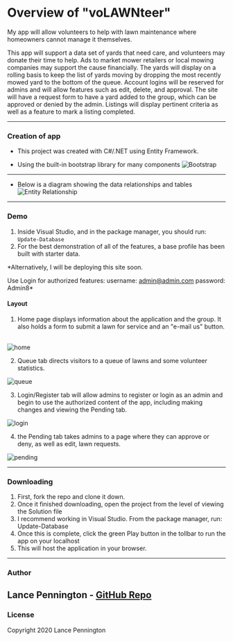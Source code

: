 # Overview of "voLAWNteer"
My app will allow volunteers to help with lawn maintenance where homeowners cannot manage it themselves.

This app will support a data set of yards that need care, and volunteers may donate their time to help. Ads to market mower retailers or local mowing companies may support the cause financially. The yards will display on a rolling basis to keep the list of yards moving by dropping the most recently mowed yard to the bottom of the queue. Account logins will be reserved for admins and will allow features such as edit, delete, and approval. The site will have a request form to have a yard added to the group, which can be approved or denied by the admin. Listings will display pertinent criteria as well as a feature to mark a listing completed.

---
### Creation of app
* This project was created with C#/.NET using Entity Framework.

* Using the built-in bootstrap library for many components
    ![Bootstrap](https://getbootstrap.com/docs/4.4/getting-started/introduction/)
---
* Below is a diagram showing the data relationships and tables
    ![Entity Relationship](https://drive.google.com/file/d/1PYrx-NUQ8_k09fQ-L3izKPFz0ZM-_e3F/view?usp=sharing)

---
### Demo
1. Inside Visual Studio, and in the package manager, you should run: `Update-Database`
2. For the best demonstration of all of the features, a base profile has been built with starter data.

*Alternatively, I will be deploying this site soon.

Use Login for authorized features:
username: admin@admin.com
password: Admin8*

#### Layout
1. Home page displays information about the application and the group. It also holds a form to submit a lawn for service and an "e-mail us" button.
&nbsp;

![home](/public/.gif)
&nbsp;

2. Queue tab directs visitors to a queue of lawns and some volunteer statistics.
&nbsp;

![queue](/public/.gif)
&nbsp;

3. Login/Register tab will allow admins to register or login as an admin and begin to use the authorized content of the app, including making changes and viewing the Pending tab.
&nbsp;

![login](/public/.gif)
&nbsp;

4. the Pending tab takes admins to a page where they can approve or deny, as well as edit, lawn requests.
    
![pending](/public/.gif)
&nbsp;
    
---
### Downloading
1. First, fork the repo and clone it down.
2. Once it finished downloading, open the project from the level of viewing the Solution file
3. I recommend working in Visual Studio. From the package manager, run: Update-Database
4. Once this is complete, click the green Play button in the tollbar to run the app on your localhost
5. This will host the application in your browser.
---
### Author
Lance Pennington - [GitHub Repo](https://github.com/LanceP51/volawnteer)
---
### License
Copyright 2020 Lance Pennington
